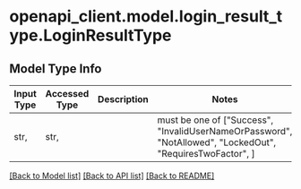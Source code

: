 # openapi_client.model.login_result_type.LoginResultType

## Model Type Info
Input Type | Accessed Type | Description | Notes
------------ | ------------- | ------------- | -------------
str,  | str,  |  | must be one of ["Success", "InvalidUserNameOrPassword", "NotAllowed", "LockedOut", "RequiresTwoFactor", ] 

[[Back to Model list]](../../README.md#documentation-for-models) [[Back to API list]](../../README.md#documentation-for-api-endpoints) [[Back to README]](../../README.md)

